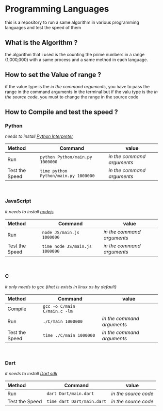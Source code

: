 # Programming Languages

this is a repository to run a same algorithm in various programming languages and test the speed of them



## What is the Algorithm ?

the algorithm that i used is the counting the prime numbers in a range (1,000,000) with a same process and a same method in each language.

## How to set the Value of range ?
if the value type is the _in the command arguments_, you have to pass the range in the command arguments in the terminal
but if the valu type is the _in the source code_, you must to change the range in the source code

## How to Compile and test the speed ?

### Python

_needs to install [Python Interpreter](https://python.org)_ 

| Method         | Command                              | value                      |
| :------------- | ------------------------------------ | -------------------------- |
| Run            | `python Python/main.py 1000000`      | _in the command arguments_ |
| Test the Speed | `time python Python/main.py 1000000` | _in the command arguments_ |

<br>

### JavaScript

_it needs to install [nodejs](https://nodejs.org/en/)_ 


| Method         | Command                        | value                      |
| :------------- | ------------------------------ | -------------------------- |
| Run            | `node JS/main.js 1000000`      | _in the command arguments_ |
| Test the Speed | `time node JS/main.js 1000000` | _in the command arguments_ |

<br>

### C

_it only needs to gcc (that is exists in linux os by default)_

| Method         | Command                      | value                      |
| :------------- | ---------------------------- | -------------------------- |
| Compile        | `gcc -o C/main C/main.c -lm` |                            |
| Run            | `./C/main 1000000`           | _in the command arguments_ |
| Test the Speed | `time ./C/main 1000000`      | _in the command arguments_ |

<br>

### Dart

_it needs to install [Dart sdk](https://dart.dev)_

| Method         | Command                    | value                |
| :------------- | -------------------------- | -------------------- |
| Run            | `dart Dart/main.dart`      | _in the source code_ |
| Test the Speed | `time dart Dart/main.dart` | _in the source code_ |

